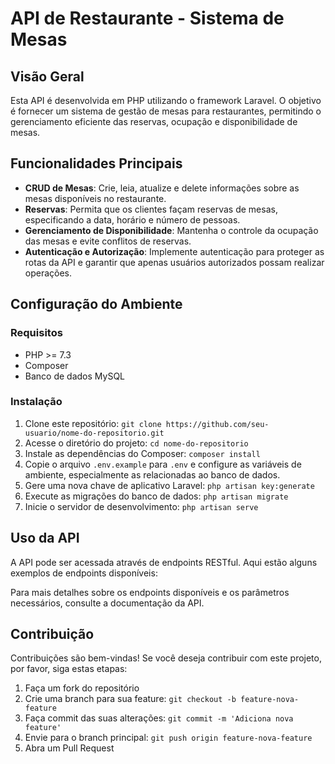 # API de Restaurante - Sistema de Mesas

## Visão Geral

Esta API é desenvolvida em PHP utilizando o framework Laravel. O objetivo é fornecer um sistema de gestão de mesas para restaurantes, permitindo o gerenciamento eficiente das reservas, ocupação e disponibilidade de mesas.

## Funcionalidades Principais

- **CRUD de Mesas**: Crie, leia, atualize e delete informações sobre as mesas disponíveis no restaurante.
- **Reservas**: Permita que os clientes façam reservas de mesas, especificando a data, horário e número de pessoas.
- **Gerenciamento de Disponibilidade**: Mantenha o controle da ocupação das mesas e evite conflitos de reservas.
- **Autenticação e Autorização**: Implemente autenticação para proteger as rotas da API e garantir que apenas usuários autorizados possam realizar operações.

## Configuração do Ambiente

### Requisitos

- PHP >= 7.3
- Composer
- Banco de dados MySQL

### Instalação

1. Clone este repositório: `git clone https://github.com/seu-usuario/nome-do-repositorio.git`
2. Acesse o diretório do projeto: `cd nome-do-repositorio`
3. Instale as dependências do Composer: `composer install`
4. Copie o arquivo `.env.example` para `.env` e configure as variáveis de ambiente, especialmente as relacionadas ao banco de dados.
5. Gere uma nova chave de aplicativo Laravel: `php artisan key:generate`
6. Execute as migrações do banco de dados: `php artisan migrate`
7. Inicie o servidor de desenvolvimento: `php artisan serve`

## Uso da API

A API pode ser acessada através de endpoints RESTful. Aqui estão alguns exemplos de endpoints disponíveis:

Para mais detalhes sobre os endpoints disponíveis e os parâmetros necessários, consulte a documentação da API.


## Contribuição

Contribuições são bem-vindas! Se você deseja contribuir com este projeto, por favor, siga estas etapas:

1. Faça um fork do repositório
2. Crie uma branch para sua feature: `git checkout -b feature-nova-feature`
3. Faça commit das suas alterações: `git commit -m 'Adiciona nova feature'`
4. Envie para o branch principal: `git push origin feature-nova-feature`
5. Abra um Pull Request
